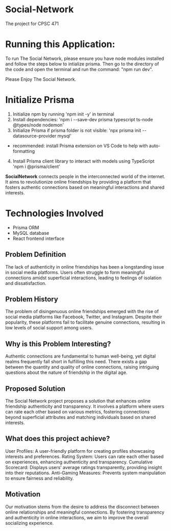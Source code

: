 # Social-Network
The project for CPSC 471

# Running this Application:

To run The Social Network, please ensure you have node modules installed and follow the steps below to intialize prisma. Then go to the directory of the code and open the terminal and run the command: "npm run dev".

Please Enjoy The Social Network.

# **Initialize Prisma**

1) Initialize npm by running 'npm init -y' in terminal
2) Install dependencies: 'npm i --save-dev prisma typescript ts-node @types/node nodemon'
3) Initialize Prisma if prisma folder is not visible: 'npx prisma init --datasource-provider mysql' 
* recommended: install Prisma extension on VS Code to help with auto-formatting
4) Install Prisma client library to interact with models using TypeScript 'npm i @prisma/client'

**SocialNetwork** connects people in the interconnected world of the internet. It aims to revolutionize online friendships by providing a platform that fosters authentic connections based on meaningful interactions and shared interests.

# **Technologies Involved**

- Prisma ORM
- MySQL database
- React frontend interface



## **Problem Definition**

The lack of authenticity in online friendships has been a longstanding issue in social media platforms. Users often struggle to form meaningful connections amidst superficial interactions, leading to feelings of isolation and dissatisfaction.

## **Problem History**
The problem of disingenuous online friendships emerged with the rise of social media platforms like Facebook, Twitter, and Instagram. Despite their popularity, these platforms fail to facilitate genuine connections, resulting in low levels of social support among users.

## **Why is this Problem Interesting?**
Authentic connections are fundamental to human well-being, yet digital realms frequently fall short in fulfilling this need. There exists a gap between the quantity and quality of online connections, raising intriguing questions about the nature of friendship in the digital age.

## **Proposed Solution**
The Social Network project proposes a solution that enhances online friendship authenticity and transparency. It involves a platform where users can rate each other based on various metrics, fostering connections beyond superficial attributes and matching individuals based on shared interests.

## **What does this project achieve?**
User Profiles: A user-friendly platform for creating profiles showcasing interests and preferences.
Rating System: Users can rate each other based on experiences, enhancing authenticity and transparency.
Cumulative Scorecard: Displays users’ average ratings transparently, providing insight into their reputations.
Anti-Gaming Measures: Prevents system manipulation to ensure fairness and reliability.

## **Motivation**
Our motivation stems from the desire to address the disconnect between online relationships and meaningful connections. By fostering transparency and authenticity in online interactions, we aim to improve the overall socializing experience.
